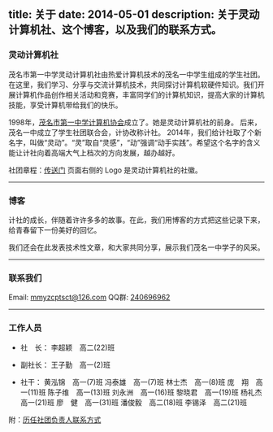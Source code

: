 title: 关于
date: 2014-05-01
description: 关于灵动计算机社、这个博客，以及我们的联系方式。
---

### 灵动计算机社

茂名市第一中学灵动计算机社由热爱计算机技术的茂名一中学生组成的学生社团。在这里，我们学习、分享与交流计算机技术，共同探讨计算机软硬件知识。我们开展计算机作品创作相关活动和竞赛，丰富同学们的计算机知识，提高大家的计算机技能，享受计算机带给我们的快乐。

1998年，[茂名市第一中学计算机协会](http://mmyzjixie.blog.163.com/)成立了。她是灵动计算机社的前身。
后来，茂名一中成立了学生社团联合会，计协改称计社。
2014年，我们给计社取了个新名字，叫做“灵动”。“灵”取自“灵感”，“动”强调“动手实践”。希望这个名字的含义能让计社向着高端大气上档次的方向发展，越办越好。

社团章程：[传送门](/articles)
页面右侧的 Logo 是灵动计算机社的社徽。

-----

### 博客

计社的成长，伴随着许许多多的故事。在此，我们用博客的方式把这些记录下来，给青春留下一份美好的回忆。

我们还会在此发表技术性文章，和大家共同分享，展示我们茂名一中学子的风采。

-----

### 联系我们

Email: <mmyzcptsct@126.com>
QQ群: [240696962](http://shang.qq.com/wpa/qunwpa?idkey=c02d2a5684983d7eabbe905306ee0ec126e1961c01b99babb87233c71a41a3f8)

-----

### 工作人员

* 社　长：
李超颖　高二(22)班

* 副社长：
王子勤　高一(2)班

* 社干：
黄泓锦　高一(7)班
冯泰雄　高一(7)班
林士杰　高一(8)班
庞　翔　高一(11)班
陈子维　高一(13)班
刘永洲　高一(16)班
黎晓君　高一(19)班
杨礼杰　高一(21)班
廖　健　高一(31)班
潘俊毅　高二(18)班
李锡泽　高二(21)班

附：[历任社团负责人联系方式](/workers)